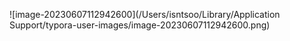 ![image-20230607112942600](/Users/isntsoo/Library/Application Support/typora-user-images/image-20230607112942600.png)